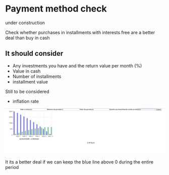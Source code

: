 # Payment method check

under construction

Check whether purchases in installments with interests free are a better deal than buy in cash

## It should consider
* Any investments you have and the return value per month (%)
* Value in cash
* Number of installments
* installment value

Still to be considered 
* inflation rate

 ![Example](images/example.png)

 It its a better deal if we can keep the blue line above 0 during the entire period

 